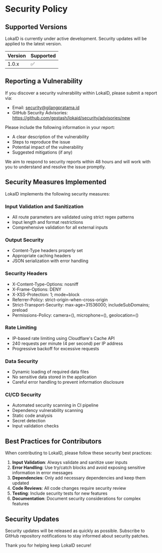 # Security Policy

## Supported Versions

LokaID is currently under active development. Security updates will be applied to the latest version.

| Version | Supported          |
| ------- | ------------------ |
| 1.0.x   | :white_check_mark: |

## Reporting a Vulnerability

If you discover a security vulnerability within LokaID, please submit a report via:

- Email: security@gilangpratama.id
- GitHub Security Advisories: https://github.com/gpstash/lokaid/security/advisories/new

Please include the following information in your report:
- A clear description of the vulnerability
- Steps to reproduce the issue
- Potential impact of the vulnerability
- Suggested mitigations (if any)

We aim to respond to security reports within 48 hours and will work with you to understand and resolve the issue promptly.

## Security Measures Implemented

LokaID implements the following security measures:

### Input Validation and Sanitization
- All route parameters are validated using strict regex patterns
- Input length and format restrictions
- Comprehensive validation for all external inputs

### Output Security
- Content-Type headers properly set
- Appropriate caching headers
- JSON serialization with error handling

### Security Headers
- X-Content-Type-Options: nosniff
- X-Frame-Options: DENY
- X-XSS-Protection: 1; mode=block
- Referrer-Policy: strict-origin-when-cross-origin
- Strict-Transport-Security: max-age=31536000; includeSubDomains; preload
- Permissions-Policy: camera=(), microphone=(), geolocation=()

### Rate Limiting
- IP-based rate limiting using Cloudflare's Cache API
- 240 requests per minute (4 per second) per IP address
- Progressive backoff for excessive requests

### Data Security
- Dynamic loading of required data files
- No sensitive data stored in the application
- Careful error handling to prevent information disclosure

### CI/CD Security
- Automated security scanning in CI pipeline
- Dependency vulnerability scanning
- Static code analysis
- Secret detection
- Input validation checks

## Best Practices for Contributors

When contributing to LokaID, please follow these security best practices:

1. **Input Validation**: Always validate and sanitize user inputs
2. **Error Handling**: Use try/catch blocks and avoid exposing sensitive information in error messages
3. **Dependencies**: Only add necessary dependencies and keep them updated
4. **Code Reviews**: All code changes require security review
5. **Testing**: Include security tests for new features
6. **Documentation**: Document security considerations for complex features

## Security Updates

Security updates will be released as quickly as possible. Subscribe to GitHub repository notifications to stay informed about security patches.

Thank you for helping keep LokaID secure! 